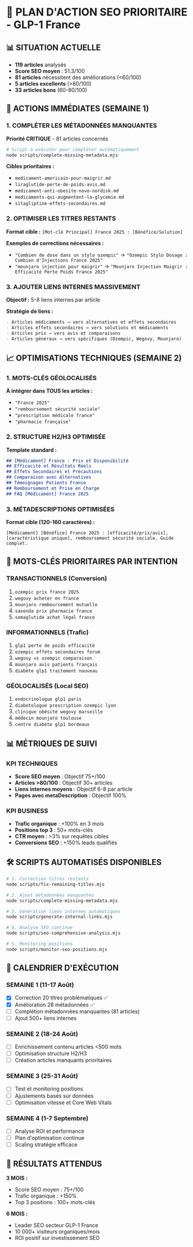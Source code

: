 # 🎯 PLAN D'ACTION SEO PRIORITAIRE - GLP-1 France

## 📊 SITUATION ACTUELLE
- **119 articles** analysés
- **Score SEO moyen** : 51.3/100
- **81 articles** nécessitent des améliorations (<60/100)
- **5 articles excellents** (>80/100) 
- **33 articles bons** (60-80/100)

## 🚨 ACTIONS IMMÉDIATES (SEMAINE 1)

### 1. COMPLÉTER LES MÉTADONNÉES MANQUANTES
**Priorité CRITIQUE** - 81 articles concernés

```bash
# Script à exécuter pour compléter automatiquement
node scripts/complete-missing-metadata.mjs
```

**Cibles prioritaires :**
- `medicament-americain-pour-maigrir.md`
- `liraglutide-perte-de-poids-avis.md` 
- `medicament-anti-obesite-novo-nordisk.md`
- `medicaments-qui-augmentent-la-glycemie.md`
- `sitagliptine-effets-secondaires.md`

### 2. OPTIMISER LES TITRES RESTANTS
**Format cible :** `[Mot-clé Principal] France 2025 : [Bénéfice/Solution]`

**Exemples de corrections nécessaires :**
- `"Combien de dose dans un stylo ozempic"` → `"Ozempic Stylo Dosage : Combien d'Injections France 2025"`
- `"mounjaro injection pour maigrir"` → `"Mounjaro Injection Maigrir : Efficacité Perte Poids France 2025"`

### 3. AJOUTER LIENS INTERNES MASSIVEMENT
**Objectif :** 5-8 liens internes par article

**Stratégie de liens :**
```markdown
- Articles médicaments → vers alternatives et effets secondaires
- Articles effets secondaires → vers solutions et médicaments
- Articles prix → vers avis et comparaisons
- Articles généraux → vers spécifiques (Ozempic, Wegovy, Mounjaro)
```

## 📈 OPTIMISATIONS TECHNIQUES (SEMAINE 2)

### 1. MOTS-CLÉS GÉOLOCALISÉS
**À intégrer dans TOUS les articles :**
- `"France 2025"`
- `"remboursement sécurité sociale"`
- `"prescription médicale france"`
- `"pharmacie française"`

### 2. STRUCTURE H2/H3 OPTIMISÉE
**Template standard :**
```markdown
## [Médicament] France : Prix et Disponibilité
## Efficacité et Résultats Réels
## Effets Secondaires et Précautions
## Comparaison avec Alternatives
## Témoignages Patients France
## Remboursement et Prise en Charge
## FAQ [Médicament] France 2025
```

### 3. MÉTADESCRIPTIONS OPTIMISÉES
**Format cible (120-160 caractères) :**
```
[Médicament] [Bénéfice] France 2025 : [efficacité/prix/avis], [caractéristique unique], remboursement sécurité sociale. Guide complet.
```

## 🎯 MOTS-CLÉS PRIORITAIRES PAR INTENTION

### TRANSACTIONNELS (Conversion)
1. `ozempic prix france 2025`
2. `wegovy acheter en france`
3. `mounjaro remboursement mutuelle`
4. `saxenda prix pharmacie france`
5. `semaglutide achat légal france`

### INFORMATIONNELS (Trafic)
1. `glp1 perte de poids efficacité`
2. `ozempic effets secondaires forum`
3. `wegovy vs ozempic comparaison`
4. `mounjaro avis patients français`
5. `diabète glp1 traitement nouveau`

### GÉOLOCALISÉS (Local SEO)
1. `endocrinologue glp1 paris`
2. `diabetologue prescription ozempic lyon`
3. `clinique obésité wegovy marseille`
4. `médecin mounjaro toulouse`
5. `centre diabète glp1 bordeaux`

## 📊 MÉTRIQUES DE SUIVI

### KPI TECHNIQUES
- **Score SEO moyen** : Objectif 75+/100
- **Articles >80/100** : Objectif 30+ articles
- **Liens internes moyens** : Objectif 6-8 par article
- **Pages avec metaDescription** : Objectif 100%

### KPI BUSINESS  
- **Trafic organique** : +100% en 3 mois
- **Positions top 3** : 50+ mots-clés
- **CTR moyen** : >3% sur requêtes cibles
- **Conversions SEO** : +150% leads qualifiés

## 🛠️ SCRIPTS AUTOMATISÉS DISPONIBLES

```bash
# 1. Correction titres restants
node scripts/fix-remaining-titles.mjs

# 2. Ajout métadonnées manquantes  
node scripts/complete-missing-metadata.mjs

# 3. Génération liens internes automatiques
node scripts/generate-internal-links.mjs

# 4. Analyse SEO continue
node scripts/seo-comprehensive-analysis.mjs

# 5. Monitoring positions
node scripts/monitor-seo-positions.mjs
```

## 🎯 CALENDRIER D'EXÉCUTION

### SEMAINE 1 (11-17 Août)
- [x] Correction 20 titres problématiques ✅
- [x] Amélioration 28 métadonnées ✅  
- [ ] Complétion métadonnées manquantes (81 articles)
- [ ] Ajout 500+ liens internes

### SEMAINE 2 (18-24 Août)
- [ ] Enrichissement contenu articles <500 mots
- [ ] Optimisation structure H2/H3
- [ ] Création articles manquants prioritaires

### SEMAINE 3 (25-31 Août)
- [ ] Test et monitoring positions
- [ ] Ajustements basés sur données
- [ ] Optimisation vitesse et Core Web Vitals

### SEMAINE 4 (1-7 Septembre)
- [ ] Analyse ROI et performance
- [ ] Plan d'optimisation continue
- [ ] Scaling stratégie efficace

## 🚀 RÉSULTATS ATTENDUS

**3 MOIS :**
- Score SEO moyen : 75+/100
- Trafic organique : +150%
- Top 3 positions : 100+ mots-clés

**6 MOIS :**
- Leader SEO secteur GLP-1 France
- 10 000+ visiteurs organiques/mois  
- ROI positif sur investissement SEO
